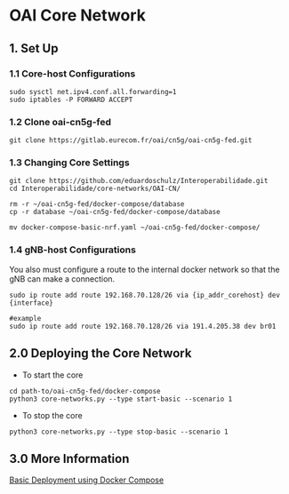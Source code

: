 # OAI Core Network

## 1. Set Up

### 1.1 Core-host Configurations
```shell
sudo sysctl net.ipv4.conf.all.forwarding=1
sudo iptables -P FORWARD ACCEPT
```

### 1.2 Clone oai-cn5g-fed
```shell
git clone https://gitlab.eurecom.fr/oai/cn5g/oai-cn5g-fed.git
```

### 1.3 Changing Core Settings

```shell
git clone https://github.com/eduardoschulz/Interoperabilidade.git
cd Interoperabilidade/core-networks/OAI-CN/

rm -r ~/oai-cn5g-fed/docker-compose/database
cp -r database ~/oai-cn5g-fed/docker-compose/database

mv docker-compose-basic-nrf.yaml ~/oai-cn5g-fed/docker-compose/
```

### 1.4 gNB-host Configurations
You also must configure a route to the internal docker network so that the gNB can make a connection.

```shell
sudo ip route add route 192.168.70.128/26 via {ip_addr_corehost} dev {interface}

#example
sudo ip route add route 192.168.70.128/26 via 191.4.205.38 dev br01
```

## 2.0 Deploying the Core Network

+ To start the core
```shell
cd path-to/oai-cn5g-fed/docker-compose
python3 core-networks.py --type start-basic --scenario 1
```
+ To stop the core
```shell
python3 core-networks.py --type stop-basic --scenario 1
```

## 3.0 More Information

[Basic Deployment using Docker Compose](https://gitlab.eurecom.fr/oai/cn5g/oai-cn5g-fed/-/blob/master/docs/DEPLOY_SA5G_BASIC_DEPLOYMENT.md)
